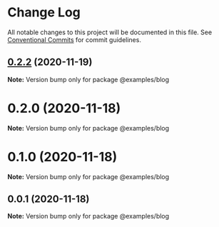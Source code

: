 # Change Log

All notable changes to this project will be documented in this file.
See [Conventional Commits](https://conventionalcommits.org) for commit guidelines.

## [0.2.2](https://github.com/bahdcoder/tensei/compare/v0.2.1...v0.2.2) (2020-11-19)

**Note:** Version bump only for package @examples/blog





# 0.2.0 (2020-11-18)

**Note:** Version bump only for package @examples/blog





# 0.1.0 (2020-11-18)

**Note:** Version bump only for package @examples/blog





## 0.0.1 (2020-11-18)

**Note:** Version bump only for package @examples/blog
